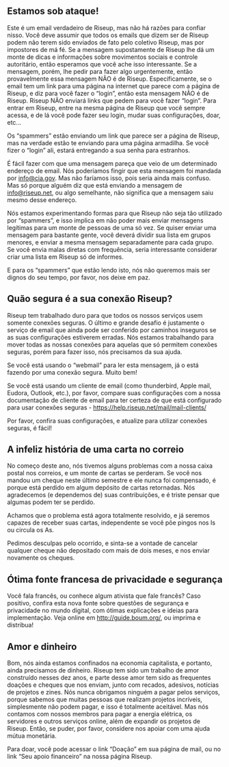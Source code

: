 ## Estamos sob ataque!

Este é um email verdadeiro de Riseup, mas não há razões para confiar
nisso. Você deve assumir que todos os emails que dizem ser de Riseup
podem não terem sido enviados de fato pelo coletivo Riseup, mas por
impostores de má fé. Se a mensagem supostamente de Riseup lhe dá um
monte de dicas e informações sobre movimentos sociais e controle
autoritário, então esperamos que você ache isso interessante. Se a
mensagem, porém, lhe pedir para fazer algo urgentemente, então
provavelmente essa mensagem NÃO é de Riseup. Especificamente, se o email
tem um link para uma página na internet que parece com a página de
Riseup, e diz para você fazer o “login”, então esta mensagem NÃO é de
Riseup. Riseup NÃO enviará links que pedem para você fazer “login”. Para
entrar em Riseup, entre na mesma página de Riseup que você sempre
acessa, e de lá você pode fazer seu login, mudar suas configurações,
doar, etc...

Os “spammers” estão enviando um link que parece ser a página de Riseup,
mas na verdade estão te enviando para uma página armadilha. Se você
fizer o “login” ali, estará entregando a sua senha para estranhos.

É fácil fazer com que uma mensagem pareça que veio de um determinado
endereço de email. Nós poderíamos fingir que esta mensagem foi mandada
por info@cia.gov. Mas não faríamos isso, pois seria ainda mais confuso.
Mas só porque alguém diz que está enviando a mensagem de
info@riseup.net, ou algo semelhante, não significa que a mensagem saiu
mesmo desse endereço.

Nós estamos experimentando formas para que Riseup não seja tão utilizado
por “spammers”, e isso implica em não poder mais enviar mensagens
legítimas para um monte de pessoas de uma só vez. Se quiser enviar uma
mensagem para bastante gente, você deverá dividir sua lista em grupos
menores, e enviar a mesma mensagem separadamente para cada grupo. Se
você envia malas diretas com frequência, seria interessante considerar
criar uma lista em Riseup só de informes.

E para os “spammers” que estão lendo isto, nós não queremos mais ser
dignos do seu tempo, por favor, nos deixe em paz.

## Quão segura é a sua conexão Riseup?

Riseup tem trabalhado duro para que todos os nossos serviços usem
somente conexões seguras. O último e grande desafio é justamente o
serviço de email que ainda pode ser conferido por caminhos inseguros se
as suas configurações estiverem erradas. Nós estamos trabalhando para
mover todas as nossas conexões para aquelas que só permitem conexões
seguras, porém para fazer isso, nós precisamos da sua ajuda.

Se você está usando o “webmail” para ler esta mensagem, já o está
fazendo por uma conexão segura. Muito bem!

Se você está usando um cliente de email (como thunderbird, Apple mail,
Eudora, Outlook, etc.), por favor, compare suas configurações com a
nossa documentação de cliente de email para ter certeza de que está
configurado para usar conexões seguras -
https://help.riseup.net/mail/mail-clients/

Por favor, confira suas configurações, e atualize para utilizar conexões
seguras, é fácil!


## A infeliz história de uma carta no correio

No começo deste ano, nós tivemos alguns problemas com a nossa caixa
postal nos correios, e um monte de cartas se perderam. Se você nos
mandou um cheque neste último semestre e ele nunca foi compensado, é
porque está perdido em algum depósito de cartas retornadas. Nós
agradecemos (e dependemos de) suas contribuições, e é triste pensar que
algumas podem ter se perdido.

Achamos que o problema está agora totalmente resolvido, e já seremos
capazes de receber suas cartas, independente se você põe pingos nos Is
ou circula os As.

Pedimos desculpas pelo ocorrido, e sinta-se a vontade de cancelar
qualquer cheque não depositado com mais de dois meses, e nos enviar
novamente os cheques.


## Ótima fonte francesa de privacidade e segurança

Você fala francês, ou conhece algum ativista que fale francês? Caso
positivo, confira esta nova fonte sobre questões de segurança e
privacidade no mundo digital, com ótimas explicações e ideias para
implementação. Veja online em http://guide.boum.org/, ou imprima e
distribua!


## Amor e dinheiro

Bom, nós ainda estamos confinados na economia capitalista, e portanto,
ainda precisamos de dinheiro. Riseup tem sido um trabalho de amor
construído nesses dez anos, e parte desse amor tem sido as frequentes
doações e cheques que nos enviam, junto com recados, adesivos, notícias
de projetos e zines. Nós nunca obrigamos ninguém a pagar pelos serviços,
porque sabemos que muitas pessoas que realizam projetos incríveis,
simplesmente não podem pagar, e isso é totalmente aceitável. Mas nós
contamos com nossos membros para pagar a energia elétrica, os servidores
e outros serviços online, além de expandir os projetos de Riseup. Então,
se puder, por favor, considere nos apoiar com uma ajuda mútua monetária.

Para doar, você pode acessar o link “Doação” em sua página de mail, ou
no link “Seu apoio financeiro” na nossa página Riseup.
